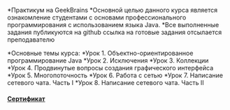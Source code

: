*Практикум на GeekBrains
*Основной целью данного курса является ознакомление студентами с основами профессионального программирования с использованием языка Java. 
*Все выполненные задания публикуются на github ссылка на готовые задания отсылается преподавателю

*Основные темы курса:
*Урок 1. Объектно-ориентированное программирование Java
*Урок 2. Исключения
*Урок 3. Коллекции
*Урок 4. Продвинутые вопросы создания графического интерфейса
*Урок 5. Многопоточность
*Урок 6. Работа с сетью
*Урок 7. Написание сетевого чата. Часть I
*Урок 8. Написание сетевого чата. Часть II
#### [Сертификат](https://geekbrains.ru/go/uxRxE8)
